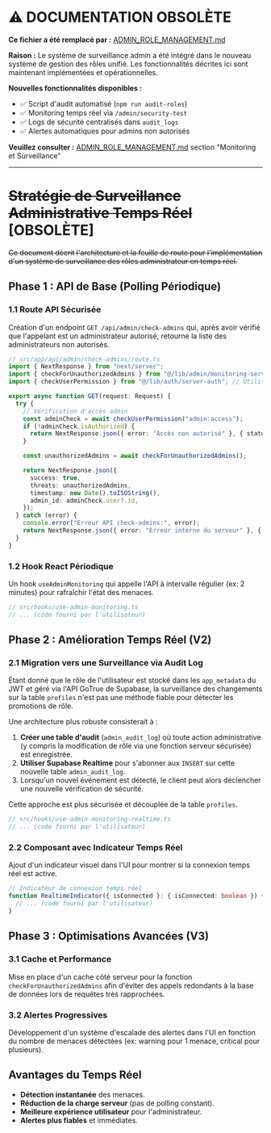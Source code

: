 # ⚠️ DOCUMENTATION OBSOLÈTE

**Ce fichier a été remplacé par :** [ADMIN_ROLE_MANAGEMENT.md](./ADMIN_ROLE_MANAGEMENT.md)

**Raison :** Le système de surveillance admin a été intégré dans le nouveau système de gestion des rôles unifié. Les fonctionnalités décrites ici sont maintenant implémentées et opérationnelles.

**Nouvelles fonctionnalités disponibles :**

- ✅ Script d'audit automatisé (`npm run audit-roles`)
- ✅ Monitoring temps réel via `/admin/security-test`
- ✅ Logs de sécurité centralisés dans `audit_logs`
- ✅ Alertes automatiques pour admins non autorisés

**Veuillez consulter :** [ADMIN_ROLE_MANAGEMENT.md](./ADMIN_ROLE_MANAGEMENT.md) section "Monitoring et Surveillance"

---

# ~~Stratégie de Surveillance Administrative Temps Réel~~ [OBSOLÈTE]

~~Ce document décrit l'architecture et la feuille de route pour l'implémentation d'un système de surveillance des rôles administrateur en temps réel.~~

## Phase 1 : API de Base (Polling Périodique)

### 1.1 Route API Sécurisée

Création d'un endpoint `GET /api/admin/check-admins` qui, après avoir vérifié que l'appelant est un administrateur autorisé, retourne la liste des administrateurs non autorisés.

```typescript
// src/app/api/admin/check-admins/route.ts
import { NextResponse } from "next/server";
import { checkForUnauthorizedAdmins } from "@/lib/admin/monitoring-service";
import { checkUserPermission } from "@/lib/auth/server-auth"; // Utilisation de la fonction existante

export async function GET(request: Request) {
  try {
    // Vérification d'accès admin
    const adminCheck = await checkUserPermission("admin:access");
    if (!adminCheck.isAuthorized) {
      return NextResponse.json({ error: "Accès non autorisé" }, { status: 403 });
    }

    const unauthorizedAdmins = await checkForUnauthorizedAdmins();

    return NextResponse.json({
      success: true,
      threats: unauthorizedAdmins,
      timestamp: new Date().toISOString(),
      admin_id: adminCheck.user?.id,
    });
  } catch (error) {
    console.error("Erreur API check-admins:", error);
    return NextResponse.json({ error: "Erreur interne du serveur" }, { status: 500 });
  }
}
```

### 1.2 Hook React Périodique

Un hook `useAdminMonitoring` qui appelle l'API à intervalle régulier (ex: 2 minutes) pour rafraîchir l'état des menaces.

```typescript
// src/hooks/use-admin-monitoring.ts
// ... (code fourni par l'utilisateur)
```

## Phase 2 : Amélioration Temps Réel (V2)

### 2.1 Migration vers une Surveillance via Audit Log

Étant donné que le rôle de l'utilisateur est stocké dans les `app_metadata` du JWT et géré via l'API GoTrue de Supabase, la surveillance des changements sur la table `profiles` n'est pas une méthode fiable pour détecter les promotions de rôle.

Une architecture plus robuste consisterait à :

1.  **Créer une table d'audit** (`admin_audit_log`) où toute action administrative (y compris la modification de rôle via une fonction serveur sécurisée) est enregistrée.
2.  **Utiliser Supabase Realtime** pour s'abonner aux `INSERT` sur cette nouvelle table `admin_audit_log`.
3.  Lorsqu'un nouvel événement est détecté, le client peut alors déclencher une nouvelle vérification de sécurité.

Cette approche est plus sécurisée et découplée de la table `profiles`.

```typescript
// src/hooks/use-admin-monitoring-realtime.ts
// ... (code fourni par l'utilisateur)
```

### 2.2 Composant avec Indicateur Temps Réel

Ajout d'un indicateur visuel dans l'UI pour montrer si la connexion temps réel est active.

```typescript
// Indicateur de connexion temps réel
function RealtimeIndicator({ isConnected }: { isConnected: boolean }) {
  // ... (code fourni par l'utilisateur)
}
```

## Phase 3 : Optimisations Avancées (V3)

### 3.1 Cache et Performance

Mise en place d'un cache côté serveur pour la fonction `checkForUnauthorizedAdmins` afin d'éviter des appels redondants à la base de données lors de requêtes très rapprochées.

### 3.2 Alertes Progressives

Développement d'un système d'escalade des alertes dans l'UI en fonction du nombre de menaces détectées (ex: warning pour 1 menace, critical pour plusieurs).

## Avantages du Temps Réel

- **Détection instantanée** des menaces.
- **Réduction de la charge serveur** (pas de polling constant).
- **Meilleure expérience utilisateur** pour l'administrateur.
- **Alertes plus fiables** et immédiates.

